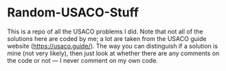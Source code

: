 # Random-USACO-Stuff

This is a repo of all the USACO problems I did. Note that not all of the solutions here are coded by me; a lot are taken from the USACO guide website (https://usaco.guide/). The way you can distinguish if a solution is mine (not very likely), then just look at whether there are any comments on the code or not — I never comment on my own code.
